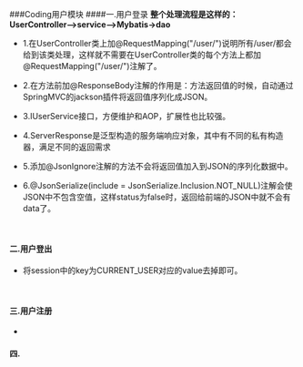 ###Coding用户模块
####一.用户登录
**整个处理流程是这样的：UserController-->service-->Mybatis->dao**
- 1.在UserController类上加@RequestMapping("/user/")说明所有/user/都会给到该类处理，这样就不需要在UserController类的每个方法上都加@RequestMapping("/user/")注解了。

- 2.在方法前加@ResponseBody注解的作用是：方法返回值的时候，自动通过SpringMVC的jackson插件将返回值序列化成JSON。

- 3.IUserService接口，方便维护和AOP，扩展性也比较强。

- 4.ServerResponse是泛型构造的服务端响应对象，其中有不同的私有构造器，满足不同的返回需求

- 5.添加@JsonIgnore注解的方法不会将返回值加入到JSON的序列化数据中。

- 6.@JsonSerialize(include = JsonSerialize.Inclusion.NOT_NULL)注解会使JSON中不包含空值，这样status为false时，返回给前端的JSON中就不会有data了。

  ​

#### 二.用户登出

- 将session中的key为CURRENT_USER对应的value去掉即可。

  ​

#### 三.用户注册

- ​

#### 四.

  